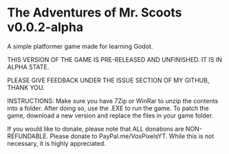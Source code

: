 # The Adventures of Mr. Scoots v0.0.2-alpha
A simple platformer game made for learning Godot.

THIS VERSION OF THE GAME IS PRE-RELEASED AND UNFINISHED. IT IS IN ALPHA STATE.

PLEASE GIVE FEEDBACK UNDER THE ISSUE SECTION OF MY GITHUB, THANK YOU.

INSTRUCTIONS: Make sure you have 7Zip or WinRar to unzip the contents into a folder. After doing so, use the .EXE to run the game.
To patch the game, download a new version and replace the files in your game folder.

If you would like to donate, please note that ALL donations are NON-REFUNDABLE.
Please donate to PayPal.me/VoxPixelsYT. While this is not necessary, it is highly appreciated.
